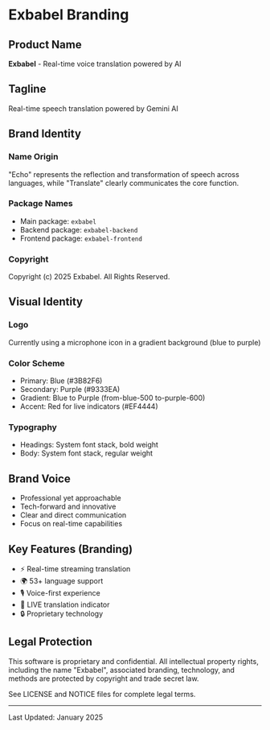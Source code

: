 # Exbabel Branding

## Product Name
**Exbabel** - Real-time voice translation powered by AI

## Tagline
Real-time speech translation powered by Gemini AI

## Brand Identity

### Name Origin
"Echo" represents the reflection and transformation of speech across languages, while "Translate" clearly communicates the core function.

### Package Names
- Main package: `exbabel`
- Backend package: `exbabel-backend`
- Frontend package: `exbabel-frontend`

### Copyright
Copyright (c) 2025 Exbabel. All Rights Reserved.

## Visual Identity

### Logo
Currently using a microphone icon in a gradient background (blue to purple)

### Color Scheme
- Primary: Blue (#3B82F6)
- Secondary: Purple (#9333EA)
- Gradient: Blue to Purple (from-blue-500 to-purple-600)
- Accent: Red for live indicators (#EF4444)

### Typography
- Headings: System font stack, bold weight
- Body: System font stack, regular weight

## Brand Voice
- Professional yet approachable
- Tech-forward and innovative
- Clear and direct communication
- Focus on real-time capabilities

## Key Features (Branding)
- ⚡ Real-time streaming translation
- 🌍 53+ language support
- 🎙️ Voice-first experience
- 🔴 LIVE translation indicator
- 🔒 Proprietary technology

## Legal Protection
This software is proprietary and confidential. All intellectual property rights, including the name "Exbabel", associated branding, technology, and methods are protected by copyright and trade secret law.

See LICENSE and NOTICE files for complete legal terms.

---

Last Updated: January 2025

